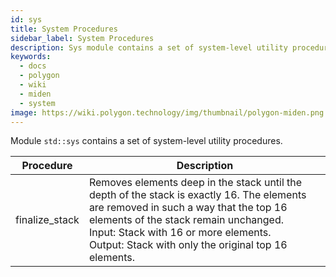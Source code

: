 ```yaml
---
id: sys
title: System Procedures
sidebar_label: System Procedures
description: Sys module contains a set of system-level utility procedures.
keywords:
  - docs
  - polygon
  - wiki
  - miden
  - system
image: https://wiki.polygon.technology/img/thumbnail/polygon-miden.png
---
```


Module `std::sys` contains a set of system-level utility procedures.

| Procedure      | Description   |
| -------------- | ------------- |
| finalize_stack | Removes elements deep in the stack until the depth of the stack is exactly 16. The elements are removed in such a way that the top 16 elements of the stack remain unchanged.<br/>Input: Stack with 16 or more elements.<br/> Output: Stack with only the original top 16 elements. |